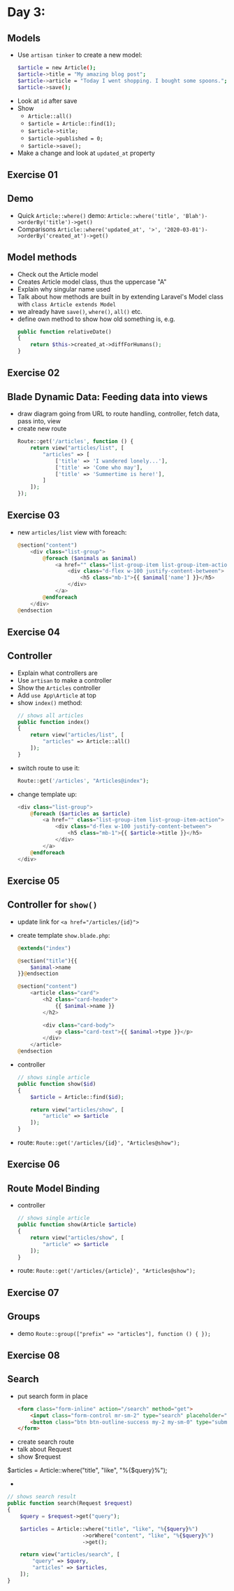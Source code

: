 # Day 3:

## Models
- Use `artisan tinker` to create a new model:
    ```bash
    $article = new Article();
    $article->title = "My amazing blog post";
    $article->article = "Today I went shopping. I bought some spoons.";
    $article->save();
    ```
- Look at `id` after save
- Show
    - `Article::all()`
    - `$article = Article::find(1);`
    - `$article->title;`
    - `$article->published = 0;`
    - `$article->save();`
- Make a change and look at `updated_at` property

## Exercise 01

## Demo

- Quick `Article::where()` demo: `Article::where('title', 'Blah')->orderBy('title')->get()`
- Comparisons `Article::where('updated_at', '>', '2020-03-01')->orderBy('created_at')->get()`

## Model methods

- Check out the Article model
- Creates Article model class, thus the uppercase "A"
- Explain why singular name used
- Talk about how methods are built in by extending Laravel's Model class with `class Article extends Model`
- we already have `save()`, `where()`, `all()` etc.
- define own method to show how old something is, e.g.
    ```php
    public function relativeDate()
    {
        return $this->created_at->diffForHumans();
    }
    ```

## Exercise 02

## Blade Dynamic Data: Feeding data into views

- draw diagram going from URL to route handling, controller, fetch data, pass into, view
- create new route
    ```php
    Route::get('/articles', function () {
        return view("articles/list", [
            "articles" => [
                ['title' => 'I wandered lonely...'],
                ['title' => 'Come who may'],
                ['title' => 'Summertime is here!'],
            ]
        ]);
    });
    ```

## Exercise 03

- new `articles/list` view with foreach:
    ```php
    @section("content")
        <div class="list-group">
            @foreach ($animals as $animal)
                <a href="" class="list-group-item list-group-item-action">
                    <div class="d-flex w-100 justify-content-between">
                        <h5 class="mb-1">{{ $animal['name'] }}</h5>
                    </div>
                </a>
            @endforeach
        </div>
    @endsection
    ```

## Exercise 04

## Controller
- Explain what controllers are
- Use `artisan` to make a controller
- Show the `Articles` controller
- Add `use App\Article` at top
- show `index()` method:
    ```php
    // shows all articles
    public function index()
    {
        return view("articles/list", [
            "articles" => Article::all()
        ]);
    }
    ```
- switch route to use it:
    ```php
    Route::get('/articles', "Articles@index");
    ```
- change template up:
    ```php
    <div class="list-group">
        @foreach ($articles as $article)
            <a href="" class="list-group-item list-group-item-action">
                <div class="d-flex w-100 justify-content-between">
                    <h5 class="mb-1">{{ $article->title }}</h5>
                </div>
            </a>
        @endforeach
    </div>

    ```

## Exercise 05

## Controller for `show()`
- update link for `<a href="/articles/{id}">`
- create template `show.blade.php`:
    ```php
    @extends("index")

    @section("title"){{
        $animal->name
    }}@endsection

    @section("content")
        <article class="card">
            <h2 class="card-header">
                {{ $animal->name }}
            </h2>

            <div class="card-body">
                <p class="card-text">{{ $animal->type }}</p>
            </div>
        </article>
    @endsection
    ```

- controller
    ```php
    // shows single article
    public function show($id)
    {
        $article = Article::find($id);

        return view("articles/show", [
            "article" => $article
        ]);
    }
    ```
- route:
    ```Route::get('/articles/{id}', "Articles@show");```

## Exercise 06

## Route Model Binding

- controller
    ```php
    // shows single article
    public function show(Article $article)
    {
        return view("articles/show", [
            "article" => $article
        ]);
    }
    ```
- route:
    `Route::get('/articles/{article}', "Articles@show");`

## Exercise 07

## Groups
- demo `Route::group(["prefix" => "articles"], function () { });`

## Exercise 08

## Search

- put search form in place
    ```html
    <form class="form-inline" action="/search" method="get">
        <input class="form-control mr-sm-2" type="search" placeholder="Search" aria-label="Search" name="query">
        <button class="btn btn-outline-success my-2 my-sm-0" type="submit">Search</button>
    </form>
    ```
- create search route
- talk about Request
- show $request

$articles = Article::where("title", "like", "%{$query}%");

- 
```php
// shows search result
public function search(Request $request)
{
    $query = $request->get("query");

    $articles = Article::where("title", "like", "%{$query}%")
                        ->orWhere("content", "like", "%{$query}%")
                        ->get();

    return view("articles/search", [
        "query" => $query,
        "articles" => $articles,
    ]);
}
```
